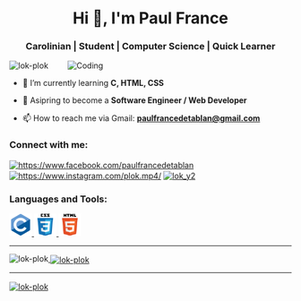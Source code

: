 <h1 align="center">Hi 👋, I'm Paul France</h1>
<h3 align="center">Carolinian | Student | Computer Science | Quick Learner</h3>
<img align="right" alt="Coding" width="400" src="https://user-images.githubusercontent.com/74038190/212284119-fbfd994d-8c2a-4a07-a75f-84e513833c1c.gif">

<p align="left"> <img src="https://komarev.com/ghpvc/?username=lok-plok&label=Profile%20views&color=0e75b6&style=flat" alt="lok-plok" /> </p>

- 🌱 I’m currently learning **C, HTML, CSS**

- 👯 Asipring to become a **Software Engineer / Web Developer**

- 📫 How to reach me via Gmail: **paulfrancedetablan@gmail.com**

<h3 align="left">Connect with me:</h3>
<p align="left">
<a href="https://fb.com/https://www.facebook.com/paulfrancedetablan" target="blank"><img align="center" src="https://raw.githubusercontent.com/rahuldkjain/github-profile-readme-generator/master/src/images/icons/Social/facebook.svg" alt="https://www.facebook.com/paulfrancedetablan" height="30" width="40" /></a>
<a href="https://instagram.com/https://www.instagram.com/plok.mp4/" target="blank"><img align="center" src="https://raw.githubusercontent.com/rahuldkjain/github-profile-readme-generator/master/src/images/icons/Social/instagram.svg" alt="https://www.instagram.com/plok.mp4/" height="30" width="40" /></a>
<a href="https://discord.gg/lok_y2" target="blank"><img align="center" src="https://raw.githubusercontent.com/rahuldkjain/github-profile-readme-generator/master/src/images/icons/Social/discord.svg" alt="lok_y2" height="30" width="40" /></a>
</p>

<h3 align="left">Languages and Tools:</h3>
<p align="left"> <a href="https://getbootstrap.com" target="_blank" rel="noreferrer">  
  <img src="https://raw.githubusercontent.com/devicons/devicon/master/icons/c/c-original.svg" alt="c" width="40" height="40"/> </a> <a href="https://www.w3schools.com/css/" target="_blank" rel="noreferrer"> 
  <img src="https://raw.githubusercontent.com/devicons/devicon/master/icons/css3/css3-original-wordmark.svg" alt="css3" width="40" height="40"/> </a> <a href="https://git-scm.com/" target="_blank" rel="noreferrer"> 
  <img src="https://raw.githubusercontent.com/devicons/devicon/master/icons/html5/html5-original-wordmark.svg" alt="html5" width="40" height="40"/> </a> <a href="https://developer.mozilla.org/en-US/docs/Web/JavaScript" target="_blank" rel="noreferrer">     <hr>

<p><img align="left" src="https://github-readme-stats.vercel.app/api/top-langs?username=lok-plok&show_icons=true&locale=en&layout=compact" alt="lok-plok" /></p>

<p>&nbsp;<img align="center" src="https://github-readme-stats.vercel.app/api?username=lok-plok&show_icons=true&locale=en" alt="lok-plok" /></p><hr>

<p><img align="center" src="https://github-readme-streak-stats.herokuapp.com/?user=lok-plok&" alt="lok-plok" /></p>
